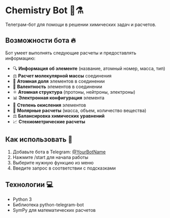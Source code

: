 # Chemistry Bot 🧪⚗️

Телеграм-бот для помощи в решении химических задач и расчетов. 

## Возможности бота 🔥

Бот умеет выполнять следующие расчеты и предоставлять информацию:

- 🔍 **Информация об элементе** (название, атомный номер, масса, тип)
- ⚖️ **Расчет молекулярной массы** соединения
- 🧮 **Атомная доля** элементов в соединении
- 🔢 **Валентность** элементов в соединении
- ⚛️ **Атомная структура** (протоны, нейтроны, электроны)
- 📊 **Электронная конфигурация** элемента
- 🔄 **Степень окисления** элементов
- 🧪 **Молярные расчеты** (масса, объем, количество вещества)
- ⚖️ **Балансировка химических уравнений**
- 📈 **Стехиометрические расчеты**

## Как использовать 🚀

1. Добавьте бота в Telegram: [@YourBotName](https://t.me/YourBotName)
2. Нажмите /start для начала работы
3. Выберите нужную функцию из меню
4. Введите запрос в соответствии с подсказками

## Технологии 💻
- Python 3
- Библиотека python-telegram-bot
- SymPy для математических расчетов
